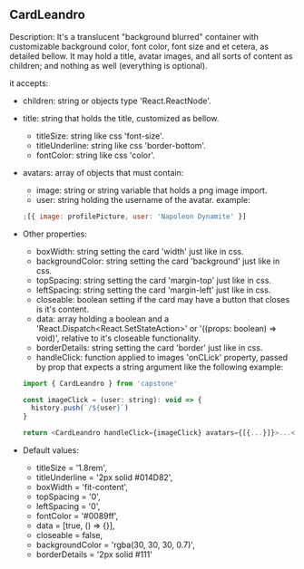 ## CardLeandro

Description: It's a translucent "background blurred" container with customizable background color, font color, font size and et cetera, as detailed bellow. It may hold a title, avatar images, and all sorts of content as children; and nothing as well (everything is optional).

it accepts:

- children: string or objects type 'React.ReactNode'.
- title: string that holds the title, customized as bellow.
  - titleSize: string like css 'font-size'.
  - titleUnderline: string like css 'border-bottom'.
  - fontColor: string like css 'color'.
- avatars: array of objects that must contain:

  - image: string or string variable that holds a png image import.
  - user: string holding the username of the avatar.
    example:

  ```javascript
  ;[{ image: profilePicture, user: 'Napoleon Dynamite' }]
  ```

- Other properties:

  - boxWidth: string setting the card 'width' just like in css.
  - backgroundColor: string setting the card 'background' just like in css.
  - topSpacing: string setting the card 'margin-top' just like in css.
  - leftSpacing: string setting the card 'margin-left' just like in css.
  - closeable: boolean setting if the card may have a button that closes is it's content.
  - data: array holding a boolean and a 'React.Dispatch<React.SetStateAction<boolean>>' or '((props: boolean) => void)', relative to it's closeable functionality.
  - borderDetails: string setting the card 'border' just like in css.
  - handleClick: function applied to images 'onCLick' property, passed by prop that expects a string argument like the following example:

  ```javascript
  import { CardLeandro } from 'capstone'

  const imageClick = (user: string): void => {
    history.push(`/${user}`)
  }

  return <CardLeandro handleClick={imageClick} avatars={[{...}]}>...</CardLeandro>
  ```

- Default values:

  - titleSize = '1.8rem',
  - titleUnderline = '2px solid #014D82',
  - boxWidth = 'fit-content',
  - topSpacing = '0',
  - leftSpacing = '0',
  - fontColor = '#0089ff',
  - data = [true, () => {}],
  - closeable = false,
  - backgroundColor = 'rgba(30, 30, 30, 0.7)',
  - borderDetails = '2px solid #111'
